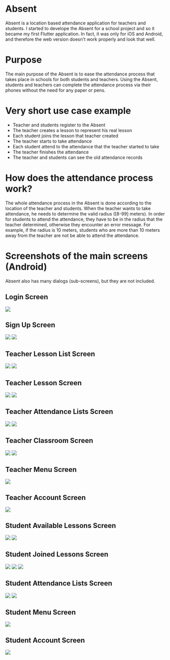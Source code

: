 # Absent
Absent is a location based attendance application for teachers and students. I started to develope the Absent for a school project and so it became my first Flutter application. In fact, it was only for iOS and Android, and therefore the web version doesn't work properly and look that well. 

# Purpose
The main purpose of the Absent is to ease the attendance process that takes place in schools for both students and teachers. Using the Absent, students and teachers can complete the attendance process via their phones without the need for any paper or pens.

# Very short use case example
<ul>
<li> Teacher and students register to the Absent
<li> The teacher creates a lesson to represent his real lesson
<li> Each student joins the lesson that teacher created
<li> The teacher starts to take attendance
<li> Each student attend to the attendance that the teacher started to take
<li> The teacher finishes the attendance
<li> The teacher and students can see the old attendance records
</ul>

# How does the attendance process work?
The whole attendance process in the Absent is done according to the location of the teacher and students. When the teacher wants to take attendance, he needs to determine the valid radius ([8-99] meters). In order for students to attend the attendance, they have to be in the radius that the teacher determined, otherwise they encounter an error message. For example, if the radius is 10 meters, students who are more than 10 meters away from the teacher are not be able to attend the attendance.

# Screenshots of the main screens (Android)
Absent also has many dialogs (sub-screens), but they are not included.
## Login Screen 
![](screenshots/login_screen.jpg) 
## Sign Up Screen
![](screenshots/signup_screen_student.jpg) ![](screenshots/signup_screen_teacher.jpg)
## Teacher Lesson List Screen
![](screenshots/teacher/teacher_lesson_list_screen_empty.jpg) ![](screenshots/teacher/teacher_lesson_list_screen_not_empty.jpg)
## Teacher Lesson Screen
![](screenshots/teacher/teacher_lesson_screen_lesson.jpg) ![](screenshots/teacher/attendance_process.jpg)
## Teacher Attendance Lists Screen
![](screenshots/teacher/nonexpanded.jpg) ![](screenshots/teacher/expanded.jpg)
## Teacher Classroom Screen
![](screenshots/teacher/screen.jpg) ![](screenshots/teacher/pin.jpg)
## Teacher Menu Screen
![](screenshots/teacher/menu_teacher.jpg) 
## Teacher Account Screen
![](screenshots/teacher/account.jpg) 
## Student Available Lessons Screen
![](screenshots/student/no_lessons.jpg) ![](screenshots/student/lessons.jpg)
## Student Joined Lessons Screen
![](screenshots/student/no_attendance.jpg) ![](screenshots/student/active_attendance.jpg) ![](screenshots/student/close.jpg)
## Student Attendance Lists Screen
![](screenshots/student/nonexpanded.jpg) ![](screenshots/student/expanded.jpg)
## Student Menu Screen
![](screenshots/student/menu.jpg)
## Student Account Screen
![](screenshots/student/account.jpg) 
